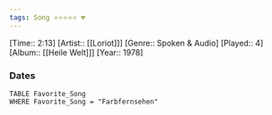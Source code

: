 ```yaml
---
tags: Song ⭐⭐⭐⭐⭐ 💔
---
```

[Time:: 2:13]
[Artist:: [[Loriot]]]
[Genre:: Spoken & Audio]
[Played:: 4]
[Album:: [[Heile Welt]]]
[Year:: 1978]
### Dates
````dataview
TABLE Favorite_Song
WHERE Favorite_Song = "Farbfernsehen"
````